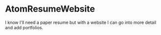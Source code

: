 # AtomResumeWebsite
I know I'll need a paper resume but with a website I can go into more detail and add portfolios.

